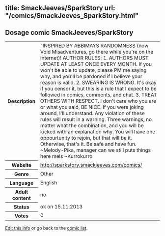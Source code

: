 title: SmackJeeves/SparkStory
url: "/comics/SmackJeeves_SparkStory.html"
---
Dosage comic SmackJeeves/SparkStory
-----------------------------------------

<p id="msg"></p>
<script type="text/javascript">
if (window.location.search === '?edit_info_mail=sent_ok') {
  var elem = document.getElementById("msg");
  elem.innerHTML = 'Edited information sucessfully sent for review, which is usually done daily. Thanks!';
  elem.className = 'ok';
}
</script>
<table class="comicinfo">
<tr>
<th>Description</th><td>&quot;INSPIRED BY ABBIMAYS RANDOMNESS (now Void Misadventures, go there while you're on the internet)! AUTHOR RULES: 1. AUTHORS MUST UPDATE AT LEAST ONCE EVERY MONTH. If you won't be able to update, please PM me saying why, and you'll be pardoned if I believe your reason is valid. 2. SWEARING IS WRONG. It's okay if you censor it, but this is a rule that I expect to be followed in comics, comments, and chat. 3. TREAT OTHERS WITH RESPECT. I don't care who you are or what you said, BE NICE. If you were joking around, I'll understand. Any violation of these rules will result in a warning. Three warnings, no matter what the combination, and you will be kicked with an explanation why. You will have one oppourtunity to rejoin, but that will be it. Otherwise, that's it. Be safe and have fun. ~Melody-Pika, manager can we still puts things here mels ~Kurrokurro</td>
</tr>
<tr>
<th>Website</th><td><a href="http://sparkstory.smackjeeves.com/comics/">http://sparkstory.smackjeeves.com/comics/</a></td>
</tr>
<tr>
<th>Genre</th><td>Other</td>
</tr>
<tr>
<th>Language</th><td>English</td>
</tr>
<tr>
<th>Adult content</th><td>no</td>
</tr>
<tr>
<th>Status</th><td>ok on 15.11.2013</td>
</tr>
<tr>
<th>Votes</th><td>0</td>
</tr>
</table>

[Edit this info](SmackJeeves_SparkStory_edit.html) or go back to the [comic list](../comic-index.html).
